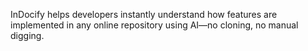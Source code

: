 InDocify helps developers instantly understand how features are implemented in any online repository using AI—no cloning, no manual digging.
